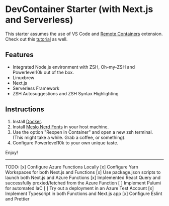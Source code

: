 # DevContainer Starter (with Next.js and Serverless)

This starter assumes the use of VS Code and [Remote Containers](https://code.visualstudio.com/docs/remote/containers) extension. Check out this [tutorial](https://code.visualstudio.com/docs/remote/containers-tutorial) as well.

## Features

- Integrated Node.js environment with ZSH, Oh-my-ZSH and Powerlevel10k out of the box.
- Linuxbrew
- Next.js
- Serverless Framework
- ZSH Autosuggestions and ZSH Syntax Highlighting

## Instructions

1. Install [Docker](https://www.docker.com/products/docker-desktop).
2. Install [Meslo Nerd Fonts](https://github.com/romkatv/powerlevel10k#manual-font-installation) in your host machine.
3. Use the option "Reopen in Container" and open a new zsh terminal. (This might take a while. Grab a coffee, or something).
4. Configure Powerlevel10k to your own unique taste.

Enjoy!

---

TODO:
[x] Configure Azure Functions Locally
[x] Configure Yarn Workspaces for both Next.js and Functions
[x] Use package.json scripts to launch both Next.js and Azure Functions
[x] Implemented React Query and successfully proxied/fetched from the Azure Function
[ ] Implement Pulumi for automated IaC
[ ] Try out a deployment in an Azure Test Account
[x] Implement Typescript in both Functions and Next.js app
[x] Configure Eslint and Prettier
